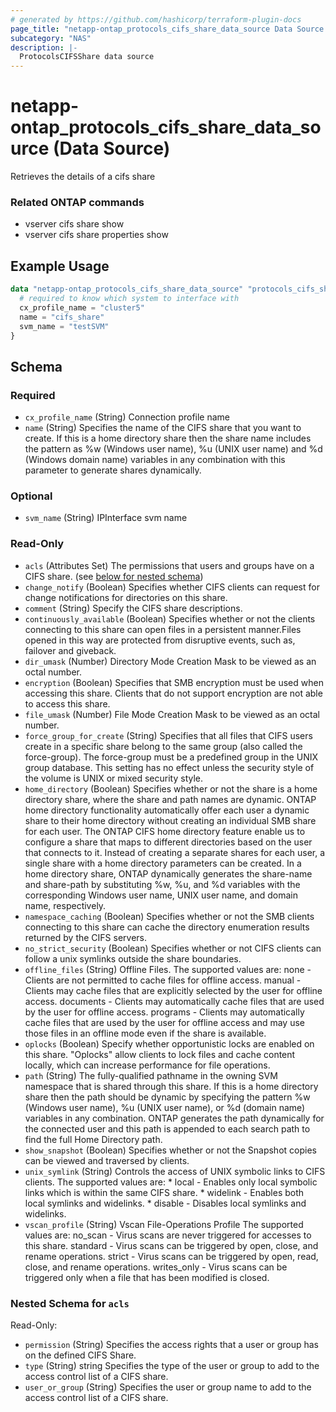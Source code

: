 ```yaml
---
# generated by https://github.com/hashicorp/terraform-plugin-docs
page_title: "netapp-ontap_protocols_cifs_share_data_source Data Source - terraform-provider-netapp-ontap"
subcategory: "NAS"
description: |-
  ProtocolsCIFSShare data source
---
```


# netapp-ontap_protocols_cifs_share_data_source (Data Source)

Retrieves the details of a cifs share

### Related ONTAP commands
* vserver cifs share show
* vserver cifs share properties show

## Example Usage
```terraform
data "netapp-ontap_protocols_cifs_share_data_source" "protocols_cifs_share" {
  # required to know which system to interface with
  cx_profile_name = "cluster5"
  name = "cifs_share"
  svm_name = "testSVM"
}
```

<!-- schema generated by tfplugindocs -->
## Schema

### Required

- `cx_profile_name` (String) Connection profile name
- `name` (String) Specifies the name of the CIFS share that you want to create. If this
				is a home directory share then the share name includes the pattern as
				%w (Windows user name), %u (UNIX user name) and %d (Windows domain name)
				variables in any combination with this parameter to generate shares dynamically.

### Optional

- `svm_name` (String) IPInterface svm name

### Read-Only

- `acls` (Attributes Set) The permissions that users and groups have on a CIFS share. (see [below for nested schema](#nestedatt--acls))
- `change_notify` (Boolean) Specifies whether CIFS clients can request for change notifications for directories on this share.
- `comment` (String) Specify the CIFS share descriptions.
- `continuously_available` (Boolean) Specifies whether or not the clients connecting to this share can open files in a persistent manner.Files opened in this way are protected from disruptive events, such as, failover and giveback.
- `dir_umask` (Number) Directory Mode Creation Mask to be viewed as an octal number.
- `encryption` (Boolean) Specifies that SMB encryption must be used when accessing this share. Clients that do not support encryption are not able to access this share.
- `file_umask` (Number) File Mode Creation Mask to be viewed as an octal number.
- `force_group_for_create` (String) Specifies that all files that CIFS users create in a specific share belong to the same group
				(also called the force-group). The force-group must be a predefined group in the UNIX group
				database. This setting has no effect unless the security style of the volume is UNIX or mixed
				security style.
- `home_directory` (Boolean) Specifies whether or not the share is a home directory share, where the share and path names are dynamic.
				ONTAP home directory functionality automatically offer each user a dynamic share to their home directory without creating an
				individual SMB share for each user.
				The ONTAP CIFS home directory feature enable us to configure a share that maps to
				different directories based on the user that connects to it. Instead of creating a separate shares for each user,
				a single share with a home directory parameters can be created.
				In a home directory share, ONTAP dynamically generates the share-name and share-path by substituting
				%w, %u, and %d variables with the corresponding Windows user name, UNIX user name, and domain name, respectively.
- `namespace_caching` (Boolean) Specifies whether or not the SMB clients connecting to this share can cache the directory enumeration
				results returned by the CIFS servers.
- `no_strict_security` (Boolean) Specifies whether or not CIFS clients can follow a unix symlinks outside the share boundaries.
- `offline_files` (String) Offline Files. The supported values are:
				none - Clients are not permitted to cache files for offline access.
				manual - Clients may cache files that are explicitly selected by the user for offline access.
				documents - Clients may automatically cache files that are used by the user for offline access.
				programs - Clients may automatically cache files that are used by the user for offline access
				and may use those files in an offline mode even if the share is available.
- `oplocks` (Boolean) Specify whether opportunistic locks are enabled on this share. "Oplocks" allow clients to lock files and cache content locally,
				which can increase performance for file operations.
- `path` (String) The fully-qualified pathname in the owning SVM namespace that is shared through this share.
				If this is a home directory share then the path should be dynamic by specifying the pattern
				%w (Windows user name), %u (UNIX user name), or %d (domain name) variables in any combination.
				ONTAP generates the path dynamically for the connected user and this path is appended to each
				search path to find the full Home Directory path.
- `show_snapshot` (Boolean) Specifies whether or not the Snapshot copies can be viewed and traversed by clients.
- `unix_symlink` (String) Controls the access of UNIX symbolic links to CIFS clients.
				The supported values are:
				* local - Enables only local symbolic links which is within the same CIFS share.
				* widelink - Enables both local symlinks and widelinks.
				* disable - Disables local symlinks and widelinks.
- `vscan_profile` (String) Vscan File-Operations Profile
				The supported values are:
				no_scan - Virus scans are never triggered for accesses to this share.
				standard - Virus scans can be triggered by open, close, and rename operations.
				strict - Virus scans can be triggered by open, read, close, and rename operations.
				writes_only - Virus scans can be triggered only when a file that has been modified is closed.

<a id="nestedatt--acls"></a>
### Nested Schema for `acls`

Read-Only:

- `permission` (String) Specifies the access rights that a user or group has on the defined CIFS Share.
- `type` (String) string Specifies the type of the user or group to add to the access control list of a CIFS share.
- `user_or_group` (String) Specifies the user or group name to add to the access control list of a CIFS share.



